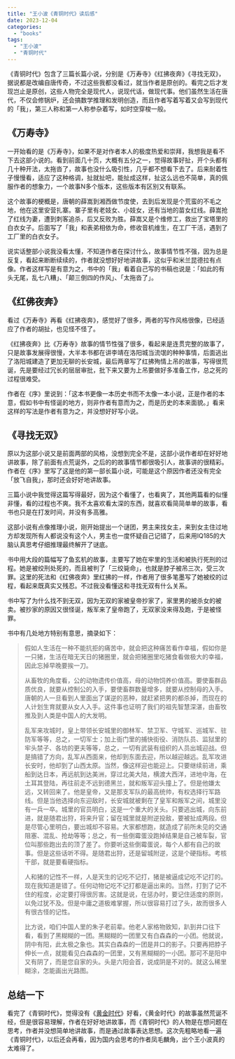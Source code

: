 ```yaml
---
title: "王小波《青铜时代》读后感"
date: 2023-12-04
categories: 
  - "books"
tags: 
  - "王小波"
  - "青铜时代"
---
```


《青铜时代》包含了三篇长篇小说，分别是《万寿寺》《红拂夜奔》《寻找无双》，据说都是改编自唐传奇，不过这些我都没看过，就当作者是原创的。看完之后才发现岂止是原创，这些人物完全是现代人，说现代话，做现代事。他们虽然生活在唐代，不仅会修锅炉，还会搞数学推理和发明创造，而且作者写着写着又会写到现代的「我」，第三人称和第一人称参杂着写，如时空穿梭一般。

## 《万寿寺》

一开始看的是《万寿寺》，如果不是对作者本人的极度热爱和崇拜，我想我是看不下去这部小说的。看到前面几十页，大概有五分之一，觉得故事好扯，开个头都有几十种开法，太拖沓了，故事也没什么吸引性，几乎都不想看下去了。后来耐着性子慢慢看，适应了这种格调，扯就扯吧，能扯成这样，扯这么远也不简单，真的佩服作者的想象力，一个故事N多个版本，这些版本有区别又有联系。

这个故事的梗概是，唐朝的薛嵩到湘西做节度使，去到后发现是个荒蛮的不毛之地，他在这里安营扎寨。寨子里有老妓女、小妓女，还有当地的苗女红线。薛嵩抢了红线为妻，遭到刺客追杀，后又反败为胜。薛嵩又是个维修工，救出了宝塔里的白衣女子。后面写了「我」和表弟相依为命，修收音机维生，在工厂干活，遇到了工厂里的白衣女子。

说实话整部小说我没看太懂，不知道作者在探讨什么，故事情节性不强，因为总是反复，看起来断断续续的，作者就没想好好地讲故事，这似乎和米兰昆德拉有点像。作者这样写是有意为之，书中的「我」看着自己写的书稿也说是：「如此的有头无尾，乱七八糟」、「颠三倒四的作风」、「太拖沓了」。

## 《红佛夜奔》

看过《万寿寺》再看《红拂夜奔》，感觉好了很多，两者的写作风格很像，已经适应了作者的胡扯，也见怪不怪了。

《红拂夜奔》比《万寿寺》故事的情节性强了很多，看起来是连贯完整的故事了，只是故事发展得很慢，大半本书都在讲李靖在洛阳城当流氓的种种事情，后面逃出了洛阳城建造了更加无聊的长安城，最后两章写了红拂殉情上吊的故事，写得很荒诞，先是要经过冗长的层层审批，批下来又要为上吊要做好多准备工作，总之死的过程很难受。

作者在《序》里说到：「这本书更像一本历史书而不太像一本小说，正是作者的本意，假如书中有怪诞的地方，则非作者有意而为之，而是历史的本来面貌。」看来这样的写法是作者有意为之，并没想好好写小说。

## 《寻找无双》

原以为这部小说又是前面两部的风格，没想到完全不是，这部小说作者却在好好地讲故事，除了前面有点荒诞外，之后的的故事情节都很吸引人，故事讲的很精彩。作者在《序》里写了这是他的第一部长篇小说，可能是这个原因作者还没有完全「放飞自我」，那时还会好好地讲故事。

三篇小说中我觉得这篇写得最好，因为这个看懂了，也看爽了，其他两篇看的似懂非懂，看的过程也不爽。我不太喜欢看太深的东西，就喜欢看简简单单的故事，看书也只是在打发时间，并没有多高雅。

这部小说有点像推理小说，刚开始提出一个谜团，男主来找女主，来到女主住过地方却发现所有人都说没有这个人，男主也一度怀疑自己记错了，后来用IQ185的大脑认真思考仔细推理最终解开了谜底。

书中用大段的篇幅写了鱼玄机的故事，主要写了她在牢里的生活和被执行死刑的过程。她是被绞刑处死的，而且被判了「三绞毙命」，也就是脖子被吊三次，受三次罪。这里的死法和《红佛夜奔》里红拂的一样，作者用了很多笔墨写了她被绞的过程，看起来既真实又残忍。不过我没看懂这和寻找无双有什么关系。

书中写了为什么找不到无双，因为无双的家被皇帝抄家了，家里男的被杀女的被卖。被抄家的原因又很怪诞，叛军来了皇帝跑了，无双家没来得及跑，于是被怪罪。

书中有几处地方特别有意思，摘录如下：

> 假如人生活在一种不能抗拒的痛苦中，就会把这种痛苦看作幸福，假如你是一只猪，生活在暗无天日的猪圈里，就会把猪圈里吃猪食看做极大的幸福，因此忘掉早晚要挨一刀。
> 
> 从畜牧的角度看，公的动物遗传价值高，母的动物饲养价值高。要使畜群品质优良，就要从控制公的入手，要使畜群数量增多，就要从控制母的入手。唐朝的人一旦看到人里面出了谋逆的恶种，就赶紧把男的都杀掉，而现在的人计划生育就要从女人入手。这件事也证明了我们的祖先智慧深湛，由畜牧推及到人类是中国人的大发明。
> 
> 乱军来攻城时，皇上带领长安城里的御林军、禁卫军、守城军、巡城军、驻防军等等，总之，一切军士；加上衙门里的捕快街役、消防队员、监狱里的牢头禁子、各坊的更夫等等，总之，一切有武装有组织的人员出城迎战。但是搞错了方向，乱军从西面来，他却到东面去迎，所以越迎越远。乱军攻进长安时，他却到了山西太原。当然，像这样迎也能迎上。只要继续前进，乘船到达日本，再远航到达美洲，穿过北美大陆，横渡大西洋，进地中海，在土耳其登陆，再往前走不远到德黑兰，就和叛军迎头撞上了。但是他嫌太远，又转回来了。他是皇帝，又是那支军队的最高统帅，有权选择行军路线。但是当他选择向东迎敌时，长安城就被剩在了皇军和叛军之间，城里没有一兵一卒。城里的官员明白，这是一个重大的关头。只要逃出城，向东前进，就是随君出狩，将来升官；留在城里就是附逆投敌，要被扯成两段。但是尽管心里明白，要出城却不容易。大家都想跑，就造成了前所未见的交通阻塞、混乱、抢劫等等；总之，有一些倒霉蛋没跑掉结果是自己被车裂，官位叫那些跑出去的顶了差了。你要听这些倒霉蛋说，每个人都有自己的故事。但是这些话听不得。是随君出狩，还是留城附逆，这是个硬指标。考核干部，就是要看硬指标。
> 
> 人和猪的记性不一样，人是天生的记吃不记打，猪是被逼成记吃不记打的。现在我知道是错了。任何动物记吃不记打都是逼出来的。当然，打到了记不住的程度，必定要打得很厉害。这就是说，在惩办时，要记住适度的原则，以免过犹不及。但是中庸之道极难掌握，所以很容易打过了头，故而很多人有很古怪的记性。
> 
> 比方说，咱们中国人里的朱子老前辈。他老人家格物致知，趴到井口往下看，看到了黑糊糊的一团。黑糊糊的一团里又有白森森的一小团。他就说，阴中有阳，此太极之象也。其实白森森的一团是井口的影子。只要再把脖子伸长一点，就能看见白森森的一团里，又有黑糊糊的一小团。那可不是阳中又有阴了，而是您自家的头。头是六阳会首，说成阴是不对的。就这么稀里糊涂，怎能画出光路图。

## 总结一下

看完了《青铜时代》，觉得没有《[黄金时代](https://www.jfsay.com/archives/2629.html)》好看，《黄金时代》的故事虽然荒诞不经，但是很容易理解，作者在好好地讲故事，而《青铜时代》的人物是在想问题在思考，作者并没想简单地讲故事，而是通过故事表达思想。这次先粗略地看一遍《青铜时代》，以后还会再看，因为国内会思考的作者凤毛麟角，出个王小波真的太难得了。
